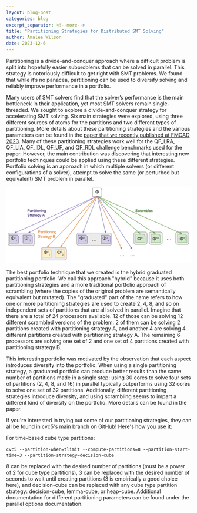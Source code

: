 ```yaml
---
layout: blog-post
categories: blog
excerpt_separator: <!--more-->
title: "Partitioning Strategies for Distributed SMT Solving"
author: Amalee Wilson
date: 2023-12-6
---
```


Partitioning is a divide-and-conquer approach where a difficult problem is split into hopefully easier subproblems that can be solved in parallel. This strategy is notoriously difficult to get right with SMT problems. We found that while it’s no panacea, partitioning can be used to diversify solving and reliably improve performance in a portfolio. 
<!--more-->


Many users of SMT solvers find that the solver’s performance is the main bottleneck in their application, yet most SMT solvers remain single-threaded. We sought to explore a divide-and-conquer strategy for accelerating SMT solving. Six main strategies were explored, using three different sources of atoms for the partitions and two different types of partitioning. More details about these partitioning strategies and the various parameters can be found in the [paper that we recently published at FMCAD 2023](https://repositum.tuwien.at/bitstream/20.500.12708/188827/1/Wilson-2023-Partitioning%20Strategies%20for%20Distributed%20SMT%20Solving-vor.pdf). 
Many of these partitioning strategies work well for the QF_LRA, QF_LIA, QF_IDL, QF_UF, and QF_RDL challenge benchmarks used for the paper. However, the main contribution was discovering that interesting new portfolio techinques could be applied using these different strategies. Portfolio solving is an approach in which multiple solvers (or different configurations of a solver), attempt to solve the same (or perturbed but equivalent) SMT problem in parallel. 

![Alt Text](/assets/blog-images/hybrid-portfolio.png)

The best portfolio technique that we created is the hybrid graduated partitioning portfolio. 
We call this approach "hybrid" because it uses both partitioning strategies and a more traditional portfolio approach of scrambling (where the copies of the original problem are semantically equivalent but mutated). The "graduated" part of the name refers to how one or more partitioning strategies are used to create 2, 4, 8, and so on independent sets of partitions that are all solved in parallel. Imagine that there are a total of 24 processors available. 12 of those can be solving 12 different scrambled versions of the problem. 2 of them can be solving 2 partitions created with partitioning strategy A, and another 4 are solving 4 different partitions created with partitioning strategy A. The remaining 6 processors are solving one set of 2 and one set of 4 partitions created with partitioning strategy B. 


This interesting portfolio was motivated by the observation that each aspect introduces diversity into the portfolio. When using a single partitioning strategy, a graduated portfolio can produce better results than the same number of partitions made in a single step: using 30 cores to solve four sets of partitions (2, 4, 8, and 16) in parallel typically outperforms using 32 cores to solve one set of 32 partitions. Additionally, different partitioning strategies introduce diversity, and using scrambling seems to impart a different kind of diversity on the portfolio. More details can be found in the paper. 

If you're interested in trying out some of our partitioning strategies, they can all be found in cvc5's main branch on GitHub! Here's how you use it: 


For time-based cube type partitions: 
```
cvc5 --partition-when=tlimit --compute-partitions=8 --partition-start-time=3 --partition-strategy=decision-cube
```
8 can be replaced with the desired number of partitions (must be a power of 2 for cube type partitions),
3 can be replaced with the desired number of seconds to wait until creating partitions (3 is empirically a good choice here),
and decision-cube can be replaced with any cube type partition strategy: decision-cube, lemma-cube, or heap-cube. Additional documentation for different partitioning parameters can be found under the parallel options documentation. 